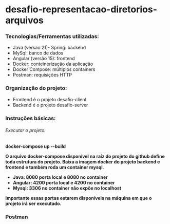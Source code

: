 # desafio-representacao-diretorios-arquivos

<h3>Tecnologias/Ferramentas utilizadas:</h3>
<ul>
  <li>Java (versao 21)- Spring: backend</li>
  <li>MySql: banco de dados</li>
  <li>Angular (versão 15): frontend</li>
  <li>Docker: conteinerização da aplicação</li>
  <li>Docker Compose: múltiplos containers</li>
  <li>Postman: requisições HTTP</li>
</ul>

<h3>Organização do projeto:</h3>
    <ul>
        <li>Frontend é o projeto desafio-client</li>
        <li>Backend é o projeto desafio-server</li>
    </ul>
<h3>
    Instruções básicas:    
</h3>
<h6>Executar o projeto:</h6>
<p><strong>docker-compose up --build<strong></p>
<p>O arquivo docker-compose disponível na raíz do projeto do github define toda estrutura do projeto. Baixa a imagem docker do projeto backend e frontend e também roda um container mysql.</p>

<ul>
    <li>Java: 8080 porta local e 8080 no container</li>
    <li>Angular: 4200 porta local e 4200 no container</li>
    <li>Mysql: 3306 no container não expõe no localhost</li>
</ul>
<p>Importante essas portas estarem disponíveis na máquina em que o projeto irá ser executado.</p>

<h3>Postman</h3>
<a href='https://drive.google.com/file/d/1D-FDyJoQS-3bLEItnhJd9gJOs3ooxYVM/view?usp=sharing>link para baixar a colletion do Postman.</a>

<h3>Testes</h3>
<p>Foram criados unitários básicos para o DiretorioModel e ArquivoModel, estando nas classes DiretorioModelTest e ArquivoModelTest.</p>

<h3>Endpoints para chamadas da API</h3>
<h3>Criar um diretório - metódo POST</h3>    
    <p>http://localhost:8080/diretorios</p>  
    <p>Abaixo corpo da requisição:</p> 
    
```json
{
    "nomeDiretorio": "Diretorio 7"
}
```
<p>Abaixo exemplo de resposta da API:</p> 

```json
{    
    "id": 102,
    "nomeDiretorio": "Diretorio 8",
    "dataCriacaoDiretorio": "28/09/2024 17:10"
}
```

<h3>Criar um subdiretório - metódo POST</h3> 
    <p>Importante destacar que um subdiretório é um diretório que referencia a um diretório pai, ou seja está dentro da lista de subdiretórios de um diretório. Processos como editar ou excluir um subdiretório são os mesmos de um diretório. É obrigatório enviar o id do diretório pai.</p>   
    <p>http://localhost:8080/diretorios/subdiretorios</p>  
    <p>Abaixo corpo da requisição:</p> 
    
```json
{
    "nomeDiretorio": "888555",
    "paiDiretorio":  102
}
```
<p>Abaixo exemplo de resposta da API:</p> 

```json
{    
    {
    "id": 252,
    "nomeDiretorio": "888555",
    "dataCriacaoDiretorio": "29/09/2024 11:48",
    "paiDiretorio": {
        "id": 102,
        "nomeDiretorio": "Diretorio 8",
        "dataCriacaoDiretorio": "28/09/2024 17:10",
        "arquivos": [],
        "subDiretorios": [
            252
        ]
    }
}
}
```

<h3>Criar um arquivo - metódo POST</h3>   
    <p>Se não for enviado o atributo <strong>diretorio (número id de um diretório (ou subdiretório))</strong>o arquivo não tem uma relação com um diretório (ou subdiretório), ficando listado na raíz do frontend.</p> 
    <p>http://localhost:8080/arquivos</p>  
    <p>Abaixo corpo da requisição:</p> 
    
```json
{
    "nomeArquivo": "arquivo.txt",
    "diretorio": 252
    
}
```
<p>Abaixo exemplo de resposta da API:</p> 

```json
{
    "id": 152,
    "nomeArquivo": "arquivo.txt",
    "dataCriacaoArquivo": "29/09/2024 09:17",
    "diretorio": {
        "id": 57,
        "nomeDiretorio": "Diretorio 7",
        "dataCriacaoDiretorio": "28/09/2024 09:03",
        "arquivos": [
            152
        ],
        "subDiretorios": []
    }
}
```

<h3>Listar todos diretórios - metódo GET</h3>
    <p>http://localhost:8080/diretorios</p>  
    
<p>Abaixo exemplo de resposta da API, listando todos os diretórios (também retorna arquivos e subdiretórios):</p> 

```json
{    
    [
    {
        "id": 1,
        "nomeDiretorio": "Diretorio 1",
        "dataCriacaoDiretorio": "26/09/2024 20:32",
        "arquivos": [
            {
                "id": 3,
                "nomeArquivo": "diogo.txt",
                "dataCriacaoArquivo": "26/09/2024 20:33",
                "diretorio": 1
            }
        ],
        "subDiretorios": [
            {
                "id": 2,
                "nomeDiretorio": "Sub diretorio 4",
                "dataCriacaoDiretorio": "26/09/2024 20:33",
                "arquivos": [],
                "subDiretorios": [
                    {
                        "id": 3,
                        "nomeDiretorio": "Sub diretorio 5",
                        "dataCriacaoDiretorio": "26/09/2024 20:34",
                        "arquivos": [],
                        "subDiretorios": [],
                        "paiDiretorio": 2
                    }
                ],
                "paiDiretorio": 1
            }
        ]
    },
    ]
}

```

<h3>Listar todos os arquivos - metódo GET</h3>    
    <p>http://localhost:8080/arquivos</p>  
    <p>Abaixo corpo da requisição:</p>     

<p>Abaixo exemplo de resposta da API:</p> 

```json
{
    [
    {
        "id": 2,
        "nomeArquivo": "diogo.txt",
        "dataCriacaoArquivo": "26/09/2024 20:30"
    },
    {
        "id": 54,
        "nomeArquivo": "arquivo 5",
        "dataCriacaoArquivo": "28/09/2024 08:57",
        "diretorio": {
            "id": 56,
            "nomeDiretorio": "dentro do 5",
            "dataCriacaoDiretorio": "28/09/2024 08:57",
            "arquivos": [
                54,
                {
                    "id": 55,
                    "nomeArquivo": "arquivo 55",
                    "dataCriacaoArquivo": "28/09/2024 09:03",
                    "diretorio": 56
                }
            ],
            "subDiretorios": [],
            "paiDiretorio": {
                "id": 55,
                "nomeDiretorio": "Diretorio 5",
                "dataCriacaoDiretorio": "28/09/2024 08:56",
                "arquivos": [],
                "subDiretorios": [
                    56
                ]
            }
        }
    }
    ]
}
```

<h3>Listar todos os arquivos que estão na raíz (ou seja não estão vínculados a nenhuma pasta)- metódo GET</h3>    
    <p>http://localhost:8080/arquivos/todosarquivosnaraiz</p>  
    <p>Abaixo corpo da requisição:</p>     

<p>Abaixo exemplo de resposta da API:</p> 

```json
[
    {
        "id": 2,
        "nomeArquivo": "diogo.txt",
        "dataCriacaoArquivo": "26/09/2024 20:30"
    },
    {
        "id": 203,
        "nomeArquivo": "arquivo2.txt",
        "dataCriacaoArquivo": "29/09/2024 10:30"
    },
    {
        "id": 204,
        "nomeArquivo": "arquivo2.txt",
        "dataCriacaoArquivo": "29/09/2024 10:32"
    },
    {
        "id": 205,
        "nomeArquivo": "arquivo2.txt",
        "dataCriacaoArquivo": "29/09/2024 10:33"
    },
    {
        "id": 252,
        "nomeArquivo": "arquivo2.txt",
        "dataCriacaoArquivo": "29/09/2024 10:38"
    },
    {
        "id": 304,
        "nomeArquivo": "arquivo2.doc",
        "dataCriacaoArquivo": "29/09/2024 10:53"
    }
]
```

<h3>Excluir um diretório - metódo DELETE - necessário passar o id do diretório</h3>    
    <p>http://localhost:8080/diretorios/{id}</p>  
    <p>Abaixo corpo da requisição:</p>     

<p>Abaixo exemplo de resposta da API:</p> 

```
Diretório excluído com sucesso!
``` 

<h3>Excluir um arquivo - metódo DELETE - necessário passar o id do arquivo</h3>    
    <p>http://localhost:8080/arquivos/{id}</p>  
    <p>Abaixo corpo da requisição:</p>     

<p>Abaixo exemplo de resposta da API:</p> 

```
Arquivo excluído com sucesso!
``` 

<h3>Atualizar um diretório - metódo PATCH - necessário passar o id do diretório</h3>    
<p>Caso seja um subdiretório é possível alterar o diretório pai, passando no corpo da requisição o atributo <strong>paiDiretorio</strong> com o id do diretório pai.</p>
    <p>http://localhost:8080/diretorios/{id}</p>  
    <p>Abaixo corpo da requisição:</p> 
    
```json
{   
    "nomeDiretorio": "Diretorio 5000"   
}
```
<p>Abaixo exemplo de resposta da API:</p> 

```json
{
    "id": 55,
    "nomeDiretorio": "Diretorio 5000",
    "dataCriacaoDiretorio": "28/09/2024 08:56",
    "arquivos": [],
    "subDiretorios": [
        {
            "id": 56,
            "nomeDiretorio": "dentro do 5",
            "dataCriacaoDiretorio": "28/09/2024 08:57",
            "arquivos": [
                {
                    "id": 54,
                    "nomeArquivo": "arquivo 5",
                    "dataCriacaoArquivo": "28/09/2024 08:57",
                    "diretorio": 56
                },
                {
                    "id": 55,
                    "nomeArquivo": "arquivo 55",
                    "dataCriacaoArquivo": "28/09/2024 09:03",
                    "diretorio": 56
                }
            ],
            "subDiretorios": [],
            "paiDiretorio": 55
        }
    ]
}
```

<h3>Atualizar um arquivo - metódo PATCH - necessário passar o id do arquivo</h3>
    <p>É possível alterar o nome do arquivo e o diretório onde o arquivo está localizado. Pode-se enviar os dois atributos ou somente um dos campos.</p>    
    <p>http://localhost:8080/arquivos/{id}</p>  
    <p>Abaixo corpo da requisição:</p> 
    
```json
 {        
        "nomeArquivo": "atualizado2",
        "diretorio": 252   
        
}
```
<p>Abaixo exemplo de resposta da API:</p> 

```json
{
    "id": 55,
    "nomeArquivo": "atualizado2",
    "dataCriacaoArquivo": "28/09/2024 09:03"
}
```




